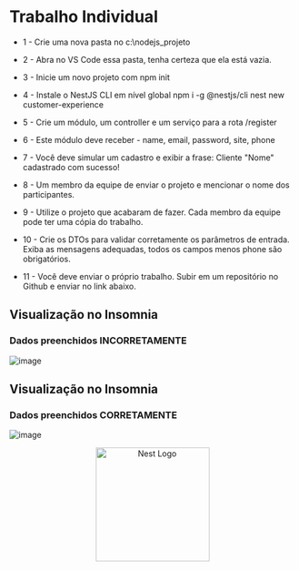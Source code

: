 # Trabalho Individual

* 1 - Crie uma nova pasta no c:\nodejs_projeto
* 2 - Abra no VS Code essa pasta, tenha certeza que ela está vazia.
* 3 - Inicie um novo projeto com npm init
* 4 - Instale o NestJS CLI em nível global
npm i -g @nestjs/cli
nest new customer-experience

* 5 - Crie um módulo, um controller e um serviço para a rota /register
* 6 - Este módulo deve receber - name, email, password, site, phone
* 7 - Você deve simular um cadastro e exibir a frase: Cliente "Nome" cadastrado com sucesso!
* 8 - Um membro da equipe de enviar o projeto e mencionar o nome dos participantes.
* 9 - Utilize o projeto que acabaram de fazer.  Cada membro da equipe pode ter uma cópia do trabalho.
* 10 - Crie os DTOs para validar corretamente os parâmetros de entrada. Exiba as mensagens adequadas, todos os campos menos phone são obrigatórios.
* 11 - Você deve enviar o próprio trabalho. Subir em um repositório no Github e enviar no link abaixo.

## Visualização no Insomnia
### Dados preenchidos INCORRETAMENTE
![image](https://user-images.githubusercontent.com/62121038/198668242-579be7d1-8ff5-44ff-b81a-ff28c3da6c27.png)

## Visualização no Insomnia
### Dados preenchidos CORRETAMENTE
![image](https://user-images.githubusercontent.com/62121038/198669259-9d743331-4f2e-4cec-bd4b-08a550a69e52.png)



<p align="center">
  <img src="https://nestjs.com/img/logo-small.svg" width="200" alt="Nest Logo" />
</p>

